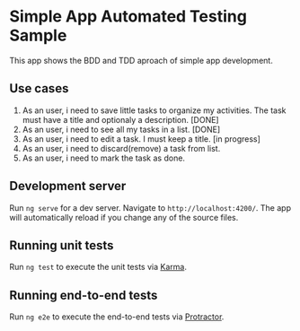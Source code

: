 # Simple App Automated Testing Sample

This app shows the BDD and TDD aproach of simple app development.

## Use cases

1. As an user, i need to save little tasks to organize my activities. The task must have a title and optionaly a description. [DONE]
2. As an user, i need to see all my tasks in a list. [DONE]
3. As an user, i need to edit a task. I must keep a title. [in progress]
4. As an user, i need to discard(remove) a task from list.
5. As an user, i need to mark the task as done.

## Development server

Run `ng serve` for a dev server. Navigate to `http://localhost:4200/`. The app will automatically reload if you change any of the source files.

## Running unit tests

Run `ng test` to execute the unit tests via [Karma](https://karma-runner.github.io).

## Running end-to-end tests

Run `ng e2e` to execute the end-to-end tests via [Protractor](http://www.protractortest.org/).

